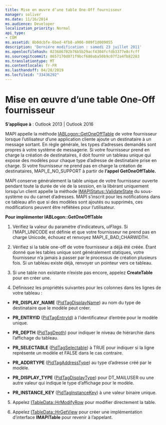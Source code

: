 ```yaml
---
title: Mise en œuvre d’une table One-Off fournisseur
manager: soliver
ms.date: 11/16/2014
ms.audience: Developer
localization_priority: Normal
api_type:
- COM
ms.assetid: 8b0dcbfe-6bed-4fb8-a906-009f1d009055
description: 'Derniére modification : samedi 23 juillet 2011'
ms.openlocfilehash: 023686702b76b5b29acf4304fcfdb3377e8cfcff
ms.sourcegitcommit: 8657170d071f9bcf680aba50b9c07f2a4fb82283
ms.translationtype: MT
ms.contentlocale: fr-FR
ms.lasthandoff: 04/28/2019
ms.locfileid: "33436292"
---
```

# <a name="implementing-a-provider-one-off-table"></a>Mise en œuvre d’une table One-Off fournisseur

  
  
**S’applique à** : Outlook 2013 | Outlook 2016 
  
MAPI appelle la méthode [IABLogon::GetOneOffTable](iablogon-getoneofftable.md) de votre fournisseur lorsque l’utilisateur d’une application cliente ajoute un destinataire à un message sortant. En règle générale, les types d’adresses demandés sont propres à votre système de messagerie. Si votre fournisseur prend en charge la création de destinataires, il doit fournir un tableau unique qui expose des modèles pour chaque type d’adresse de destinataire prise en charge. Si votre fournisseur ne prend pas en charge la création de destinataires, MAPI_E_NO_SUPPORT à partir de **l’appel GetOneOffTable.** 
  
MAPI conserve généralement la table unique de votre fournisseur ouverte pendant toute la durée de vie de la session, en la libérant uniquement lorsqu’un client appelle la méthode [IMAPIStatus::ValidateState](imapistatus-validatestate.md) du sous-système ou du carnet d’adresses. MAPI s’inscrit pour les notifications dans ce tableau afin que si des modèles sont ajoutés ou supprimés, ces modifications peuvent être reflétées pour l’utilisateur. 
  
 **Pour implémenter IABLogon::GetOneOffTable**
  
1. Vérifiez la valeur du paramètre d’indicateurs,  _ulFlags_. Si l’MAPI_UNICODE est définie et que votre fournisseur ne prend pas en charge Unicode, échouez et renvoyez MAPI_E_BAD_CHARWIDTH. 
    
2. Vérifiez si la table one-off de votre fournisseur a déjà été créée. Étant donné que les tables unique sont généralement statiques, votre fournisseur n’a jamais à passer par le processus de création plusieurs fois. Si un tableau existe déjà, renvoyer un pointeur vers ce tableau. 
    
3. Si une table non existante n’existe pas encore, appelez **CreateTable** pour en créer une. 
    
4. Définissez les propriétés suivantes pour les colonnes dans les lignes de votre tableau :
    
  - **PR_DISPLAY_NAME** ([PidTagDisplayName](pidtagdisplayname-canonical-property.md)) au nom du type de destinataire que le modèle peut créer. 
    
  - **PR_ENTRYID** ([PidTagEntryId](pidtagentryid-canonical-property.md)) à l’identificateur d’entrée pour le modèle unique.
    
  - **PR_DEPTH** ([PidTagDepth](pidtagdepth-canonical-property.md)) pour indiquer le niveau de hiérarchie dans l’affichage du tableau.
    
  - **PR_SELECTABLE** ([PidTagSelectable](pidtagselectable-canonical-property.md)) à TRUE pour indiquer si la ligne représente un modèle et FALSE dans le cas contraire.
    
  - **PR_ADDRTYPE** ([PidTagAddressType](pidtagaddresstype-canonical-property.md)) au type d’adresse créé par le modèle.
    
  - **PR_DISPLAY_TYPE** ([PidTagDisplayType](pidtagdisplaytype-canonical-property.md)) pour DT_MAILUSER ou une autre valeur qui indique le type d’affichage pour le modèle.
    
  - **PR_INSTANCE_KEY** ([PidTagInstanceKey](pidtaginstancekey-canonical-property.md)) à une valeur binaire unique. 
    
5. Appelez [ITableData::HrModifyRow](itabledata-hrmodifyrow.md) pour modifier directement la table. 
    
6. Appelez [ITableData::HrGetView](itabledata-hrgetview.md) pour créer une implémentation d’interface **IMAPITable** pour revenir à l’appelant. 
    

